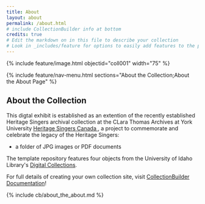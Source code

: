```yaml
---
title: About
layout: about
permalink: /about.html
# include CollectionBuilder info at bottom
credits: true
# Edit the markdown on in this file to describe your collection
# Look in _includes/feature for options to easily add features to the page
---
```


{% include feature/image.html objectid="coll001" width="75" %}

{% include feature/nav-menu.html sections="About the Collection;About the About Page" %}

## About the Collection

This digtal exhibit is established as an extention of the recently established Heritage Singers archival collection at the CLara Thomas Archives at York University [Heritage Singers Canada ](https://atom.library.yorku.ca/index.php/heritage-singers-canada-fonds-f0783), a project to commemorate and celebrate the legacy of the Heritage Singers: 


- a folder of JPG images or PDF documents

The template repository features four objects from the University of Idaho Library's [Digital Collections](https://www.lib.uidaho.edu/digital). 

For full details of creating your own collection site, visit [CollectionBuilder Documentation](https://collectionbuilder.github.io/cb-docs/)!

<!-- IMPORTANT!!! DELETE this comment and the include below when you are finished editing this page for your collection. The include below introduces about page features. They will show up on your collection's about page until you delete it.  -->
{% include cb/about_the_about.md %} 
